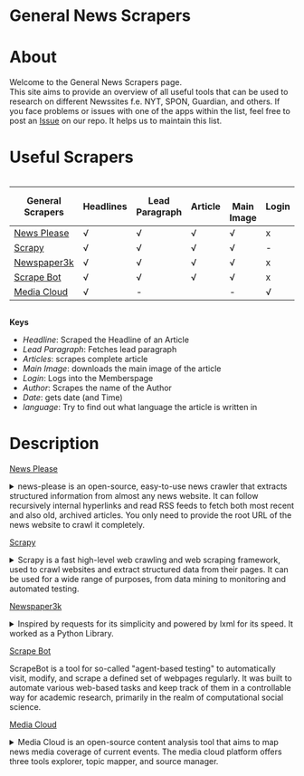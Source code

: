 # General News Scrapers

# About
Welcome to the General News Scrapers page.  
This site aims to provide an overview of all useful tools that can be used to research on different Newssites f.e. NYT, SPON, Guardian, and others. If you face problems or issues with one of the apps within the list, feel free to post an [Issue](https://github.com/Leibniz-HBI/Social-Media-Observatory/issues) on our repo. It helps us to maintain this list. 

# Useful Scrapers

<!-- ![Overview](https://abload.de/img/bildschirmfoto2019-11jwkyf.png) -->

<div style="overflow-x: scroll" markdown="1">

| General Scrapers                                       | Headlines | Lead Paragraph | Article | <br>Main Image | Login | Author | Date | Language |
| ------------------------------------------------------ | --------- | -------------- | ------- | -------------- | ----- | ------ | ---- | -------- |
| [News Please](https://github.com/fhamborg/news-please) | √         | √              | √       | √              | x     | √      | √    | √        |
| [Scrapy](https://github.com/scrapy/scrapy)             | √         | √              | √       | √              | \-    | √      | √    | \-       |
| [Newspaper3k](https://github.com/codelucas/newspaper)  | √         | √              | √       | √              | x     | √      | √    | \-       |
| [Scrape Bot](https://github.com/MarHai/ScrapeBot)      | √         | √              | √       | √              | x     | √      | √    | \-       |
| [Media Cloud](https://mediacloud.org/)                 | √         |   -            |         |     -           | √     |        | √    | √       |

</div>

**Keys**
* _Headline_: Scraped the Headline of an Article
* _Lead Paragraph_: Fetches lead paragraph
* _Articles_: scrapes complete article
* _Main Image_: downloads the main image of the article
* _Login_: Logs into the Memberspage
* _Author_: Scrapes the name of the Author
* _Date_: gets date (and Time) 
* _language_: Try to find out what language the article is written in

# Description

[News Please](https://github.com/fhamborg/news-please)
<details markdown=block>
<summary markdown=span>news-please is an open-source, easy-to-use news crawler that extracts structured information from almost any news website. It can follow recursively internal hyperlinks and read RSS feeds to fetch both most recent and also old, archived articles. You only need to provide the root URL of the news website to crawl it completely.
</summary>

**Features:**


* headline
* lead paragraph
* main text
* main image
* name(s) of author(s)
* publication date
* language

</details>

[Scrapy](https://github.com/scrapy/scrapy)
<details markdown=block>
<summary markdown=span>Scrapy is a fast high-level web crawling and web scraping framework, used to crawl websites and extract structured data from their pages. It can be used for a wide range of purposes, from data mining to monitoring and automated testing.
</summary>

**Features:**

For the complete documentation of Scrapy's features, please visit the [Offical Scrappy Homepage](www.scrapy.org).

</details>

[Newspaper3k](https://github.com/codelucas/newspaper)
<details markdown=block>
<summary markdown=span>Inspired by requests for its simplicity and powered by lxml for its speed. It worked as a Python Library. 
</summary>

**Features:**

* Multi-threaded article download framework
* News url identification
* Text extraction from html
* Top image extraction from html
* All image extraction from html
* Keyword extraction from text
* Summary extraction from text
* Author extraction from text
* Google trending terms extraction
* Works in 10+ languages 

</details>

[Scrape Bot](https://github.com/MarHai/ScrapeBot)

ScrapeBot is a tool for so-called "agent-based testing" to automatically visit, modify, and scrape a defined set of webpages regularly. It was built to automate various web-based tasks and keep track of them in a controllable way for academic research, primarily in the realm of computational social science.


[Media Cloud](https://mediacloud.org/)
<details markdown=block>
<summary markdown=span>Media Cloud is an open-source content analysis tool that aims to map news media coverage of current events. The media cloud platform offers three tools explorer, topic mapper, and source manager.
</summary> 

Video intro can be found [here](https://www.youtube.com/watch?v=sw7UoFFsGOA&list=PL48YHRNVv8PS5JltJQu5hgJmH98nDxP_U)

**Features:**

* Map geographic coverage
* Track attention over time
* Slice and dice the subtopics
* Imports stories from many resources daily 

</details>
